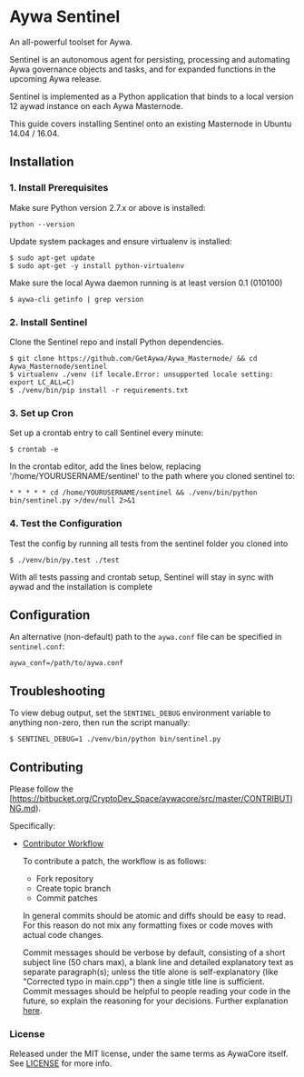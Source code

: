 # Aywa Sentinel

An all-powerful toolset for Aywa.

Sentinel is an autonomous agent for persisting, processing and automating Aywa governance objects and tasks, and for expanded functions in the upcoming Aywa release.

Sentinel is implemented as a Python application that binds to a local version 12 aywad instance on each Aywa Masternode.

This guide covers installing Sentinel onto an existing Masternode in Ubuntu 14.04 / 16.04.

## Installation

### 1. Install Prerequisites

Make sure Python version 2.7.x or above is installed:

    python --version

Update system packages and ensure virtualenv is installed:

    $ sudo apt-get update
    $ sudo apt-get -y install python-virtualenv

Make sure the local Aywa daemon running is at least version 0.1 (010100)

    $ aywa-cli getinfo | grep version

### 2. Install Sentinel

Clone the Sentinel repo and install Python dependencies.

    $ git clone https://github.com/GetAywa/Aywa_Masternode/ && cd Aywa_Masternode/sentinel
    $ virtualenv ./venv (if locale.Error: unsupported locale setting: export LC_ALL=C)
    $ ./venv/bin/pip install -r requirements.txt

### 3. Set up Cron

Set up a crontab entry to call Sentinel every minute:

    $ crontab -e

In the crontab editor, add the lines below, replacing '/home/YOURUSERNAME/sentinel' to the path where you cloned sentinel to:

    * * * * * cd /home/YOURUSERNAME/sentinel && ./venv/bin/python bin/sentinel.py >/dev/null 2>&1

### 4. Test the Configuration

Test the config by running all tests from the sentinel folder you cloned into

    $ ./venv/bin/py.test ./test

With all tests passing and crontab setup, Sentinel will stay in sync with aywad and the installation is complete

## Configuration

An alternative (non-default) path to the `aywa.conf` file can be specified in `sentinel.conf`:

    aywa_conf=/path/to/aywa.conf

## Troubleshooting

To view debug output, set the `SENTINEL_DEBUG` environment variable to anything non-zero, then run the script manually:

    $ SENTINEL_DEBUG=1 ./venv/bin/python bin/sentinel.py

## Contributing

Please follow the [https://bitbucket.org/CryptoDev_Space/aywacore/src/master/CONTRIBUTING.md).

Specifically:

* [Contributor Workflow](https://bitbucket.org/CryptoDev_Space/aywacore/src/master/CONTRIBUTING.md#contributor-workflow)

    To contribute a patch, the workflow is as follows:

    * Fork repository
    * Create topic branch
    * Commit patches

    In general commits should be atomic and diffs should be easy to read. For this reason do not mix any formatting fixes or code moves with actual code changes.

    Commit messages should be verbose by default, consisting of a short subject line (50 chars max), a blank line and detailed explanatory text as separate paragraph(s); unless the title alone is self-explanatory (like "Corrected typo in main.cpp") then a single title line is sufficient. Commit messages should be helpful to people reading your code in the future, so explain the reasoning for your decisions. Further explanation [here](http://chris.beams.io/posts/git-commit/).

### License

Released under the MIT license, under the same terms as AywaCore itself. See [LICENSE](LICENSE) for more info.
